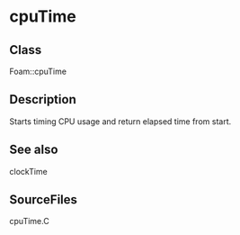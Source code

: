 # cpuTime 
## Class
Foam::cpuTime

## Description
Starts timing CPU usage and return elapsed time from start.

## See also
clockTime

## SourceFiles
cpuTime.C

